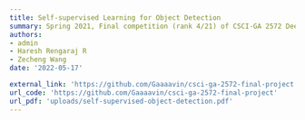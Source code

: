 ```yaml
---
title: Self-supervised Learning for Object Detection
summary: Spring 2021, Final competition (rank 4/21) of CSCI-GA 2572 Deep Learning ([Yann Lecun](http://yann.lecun.com/), [Alfredo Canziani](https://atcold.github.io/))
authors:
- admin
- Haresh Rengaraj R
- Zecheng Wang
date: '2022-05-17'

external_link: 'https://github.com/Gaaaavin/csci-ga-2572-final-project'
url_code: 'https://github.com/Gaaaavin/csci-ga-2572-final-project'
url_pdf: 'uploads/self-supervised-object-detection.pdf'
---
```


